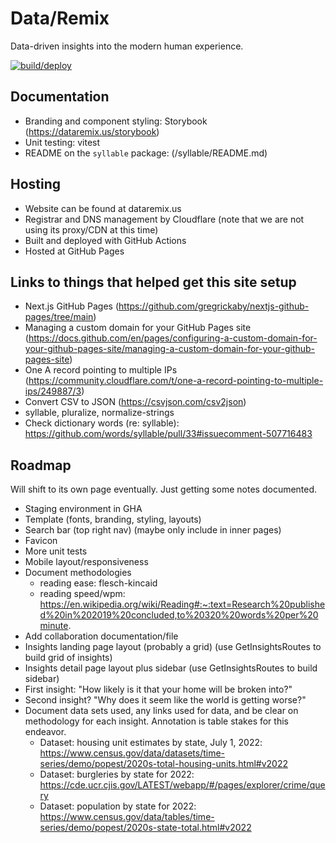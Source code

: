 # Data/Remix

Data-driven insights into the modern human experience.

[![build/deploy](https://github.com/tsvanharen/dataremix.us/actions/workflows/deploy.yml/badge.svg)](https://github.com/tsvanharen/dataremix.us/actions/workflows/deploy.yml)

## Documentation

* Branding and component styling:  Storybook (https://dataremix.us/storybook)
* Unit testing:  vitest
* README on the `syllable` package:  (/syllable/README.md)

## Hosting

* Website can be found at dataremix.us
* Registrar and DNS management by Cloudflare (note that we are not using its proxy/CDN at this time)
* Built and deployed with GitHub Actions
* Hosted at GitHub Pages

## Links to things that helped get this site setup

* Next.js GitHub Pages (https://github.com/gregrickaby/nextjs-github-pages/tree/main)
* Managing a custom domain for your GitHub Pages site (https://docs.github.com/en/pages/configuring-a-custom-domain-for-your-github-pages-site/managing-a-custom-domain-for-your-github-pages-site)
* One A record pointing to multiple IPs (https://community.cloudflare.com/t/one-a-record-pointing-to-multiple-ips/249887/3)
* Convert CSV to JSON (https://csvjson.com/csv2json)
* syllable, pluralize, normalize-strings
* Check dictionary words (re: syllable):  https://github.com/words/syllable/pull/33#issuecomment-507716483

## Roadmap

Will shift to its own page eventually.  Just getting some notes documented.

* Staging environment in GHA
* Template (fonts, branding, styling, layouts)
* Search bar (top right nav) (maybe only include in inner pages)
* Favicon
* More unit tests
* Mobile layout/responsiveness
* Document methodologies
  * reading ease: flesch-kincaid
  * reading speed/wpm:  https://en.wikipedia.org/wiki/Reading#:~:text=Research%20published%20in%202019%20concluded,to%20320%20words%20per%20minute.
* Add collaboration documentation/file
* Insights landing page layout (probably a grid) (use GetInsightsRoutes to build grid of insights)
* Insights detail page layout plus sidebar (use GetInsightsRoutes to build sidebar)
* First insight:  "How likely is it that your home will be broken into?"
* Second insight?  "Why does it seem like the world is getting worse?"
* Document data sets used, any links used for data, and be clear on methodology for each insight.  Annotation is table stakes for this endeavor.
  * Dataset:  housing unit estimates by state, July 1, 2022:  https://www.census.gov/data/datasets/time-series/demo/popest/2020s-total-housing-units.html#v2022
  * Dataset:  burgleries by state for 2022:  https://cde.ucr.cjis.gov/LATEST/webapp/#/pages/explorer/crime/query
  * Dataset:  population by state for 2022:  https://www.census.gov/data/tables/time-series/demo/popest/2020s-state-total.html#v2022
